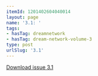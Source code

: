 ```yaml
---
itemId: 1201402604040014
layout: page
name: '3.1: '
tags:
- hasTag: dreamnetwork
- hasTag: dream-network-volume-3
type: post
urlSlug: '3.1'
---
```

<a href="files/pdfs/Volume_3/3.1-2-Dream-Network-Bulletin-Vol.3-No-1-2.pdf" download="">Download issue 3.1</a>